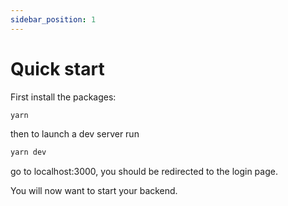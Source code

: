 ```yaml
---
sidebar_position: 1
---
```


# Quick start

First install the packages:

```bash
yarn
```

then to launch a dev server run

```bash
yarn dev
```

go to localhost:3000, you should be redirected to the login page.

You will now want to start your backend.
